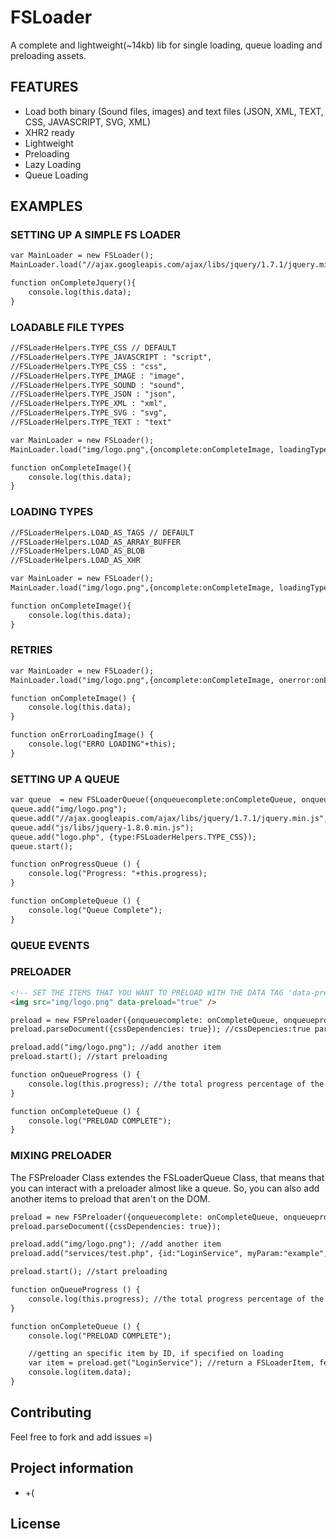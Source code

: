 # FSLoader

 A complete and lightweight(~14kb) lib for single loading, queue loading and preloading assets.

## FEATURES

* Load both binary (Sound files, images) and text files (JSON, XML, TEXT, CSS, JAVASCRIPT, SVG, XML)
* XHR2 ready
* Lightweight
* Preloading
* Lazy Loading
* Queue Loading

## EXAMPLES

### SETTING UP A SIMPLE FS LOADER

```html
var MainLoader = new FSLoader();
MainLoader.load("//ajax.googleapis.com/ajax/libs/jquery/1.7.1/jquery.min.js",{oncomplete:onCompleteJquery});

function onCompleteJquery(){
    console.log(this.data);
}
```

### LOADABLE FILE TYPES

```html
//FSLoaderHelpers.TYPE_CSS // DEFAULT
//FSLoaderHelpers.TYPE_JAVASCRIPT : "script",
//FSLoaderHelpers.TYPE_CSS : "css",
//FSLoaderHelpers.TYPE_IMAGE : "image",
//FSLoaderHelpers.TYPE_SOUND : "sound",
//FSLoaderHelpers.TYPE_JSON : "json",
//FSLoaderHelpers.TYPE_XML : "xml",
//FSLoaderHelpers.TYPE_SVG : "svg",
//FSLoaderHelpers.TYPE_TEXT : "text"

var MainLoader = new FSLoader();
MainLoader.load("img/logo.png",{oncomplete:onCompleteImage, loadingType: FSLoaderHelpers.LOAD_AS_BLOB});

function onCompleteImage(){
    console.log(this.data);
}
```

### LOADING TYPES

```html
//FSLoaderHelpers.LOAD_AS_TAGS // DEFAULT
//FSLoaderHelpers.LOAD_AS_ARRAY_BUFFER
//FSLoaderHelpers.LOAD_AS_BLOB
//FSLoaderHelpers.LOAD_AS_XHR

var MainLoader = new FSLoader();
MainLoader.load("img/logo.png",{oncomplete:onCompleteImage, loadingType: FSLoaderHelpers.LOAD_AS_BLOB});

function onCompleteImage(){
    console.log(this.data);
}
```

### RETRIES

```html
var MainLoader = new FSLoader();
MainLoader.load("img/logo.png",{oncomplete:onCompleteImage, onerror:onErrorLoadingImage, retries:3});

function onCompleteImage() {
    console.log(this.data);
}

function onErrorLoadingImage() {
    console.log("ERRO LOADING"+this);
}
```

### SETTING UP A QUEUE

```html
var queue  = new FSLoaderQueue({onqueuecomplete:onCompleteQueue, onqueueprogress:onProgressQueue);
queue.add("img/logo.png");
queue.add("//ajax.googleapis.com/ajax/libs/jquery/1.7.1/jquery.min.js", {id:"jquery-external", oncomplete:onCompletejQuery});
queue.add("js/libs/jquery-1.8.0.min.js");
queue.add("logo.php", {type:FSLoaderHelpers.TYPE_CSS});
queue.start();

function onProgressQueue () {
    console.log("Progress: "+this.progress);
}

function onCompleteQueue () {
    console.log("Queue Complete");
}

```


### QUEUE EVENTS

### PRELOADER

```html
<!-- SET THE ITEMS THAT YOU WANT TO PRELOAD WITH THE DATA TAG 'data-preload="true"' -->
<img src="img/logo.png" data-preload="true" />
```

```html
preload = new FSPreloader({onqueuecomplete: onCompleteQueue, onqueueprogress: onQueueProgress, ignoreErrors: true});
preload.parseDocument({cssDependencies: true}); //cssDepencies:true parse the loaded CSS and load the background-images used

preload.add("img/logo.png"); //add another item
preload.start(); //start preloading

function onQueueProgress () {
    console.log(this.progress); //the total progress percentage of the loaded queue
}

function onCompleteQueue () {
    console.log("PRELOAD COMPLETE");
}

```

### MIXING PRELOADER

The FSPreloader Class extendes the FSLoaderQueue Class, that means that you can interact with a preloader almost like a queue.
So, you can also add another items to preload that aren't on the DOM.

```html
preload = new FSPreloader({onqueuecomplete: onCompleteQueue, onqueueprogress: onQueueProgress});
preload.parseDocument({cssDependencies: true});

preload.add("img/logo.png"); //add another item
preload.add("services/test.php", {id:"LoginService", myParam:"example", type:FSLoaderHelpers.TYPE_JSON, loadingType:FSLoaderHelpers.LOAD_AS_XHR}); //add a service

preload.start(); //start preloading

function onQueueProgress () {
    console.log(this.progress); //the total progress percentage of the loaded queue
}

function onCompleteQueue () {
    console.log("PRELOAD COMPLETE");

    //getting an specific item by ID, if specified on loading
    var item = preload.get("LoginService"); //return a FSLoaderItem, feel free to manipulate it =)
    console.log(item.data);
}

```

## Contributing

Feel free to fork and add issues =)


## Project information

* +(

## License

